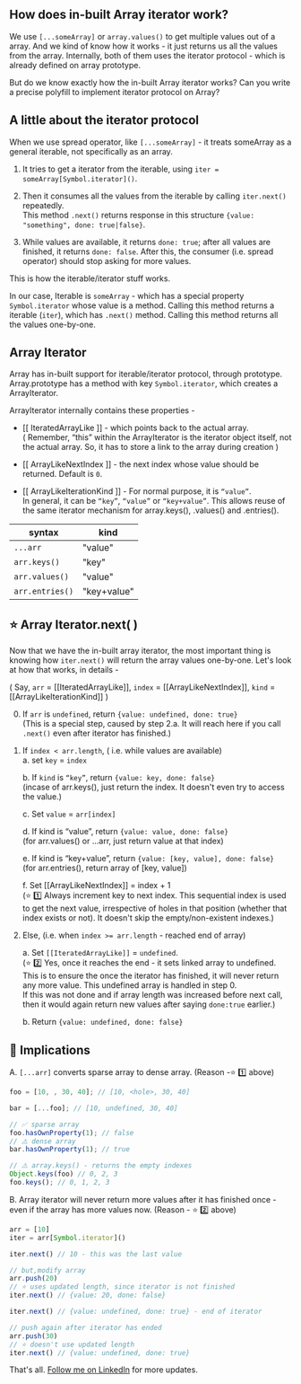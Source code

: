 ## How does in-built Array iterator work?

We use `[...someArray]` or `array.values()` to get multiple values out of a array.  And we kind of know how it works - it just returns us all the values from the array.  Internally, both of them uses the iterator protocol - which is already defined on array prototype.

But do we know exactly how the in-built Array iterator works? Can you write a precise polyfill to implement iterator protocol on Array?

## A little about the iterator protocol

When we use spread operator, like `[...someArray]` - it treats someArray as a general iterable, not specifically as an array.

1. It tries to get a iterator from the iterable, using `iter = someArray[Symbol.iterator]()`. 

2. Then it consumes all the values from the iterable by calling `iter.next()` repeatedly.  
    This method `.next()` returns response in this structure `{value: "something", done: true|false}`.
    
3. While values are available, it returns `done: true`; after all values are finished, it returns `done: false`. After this, the consumer (i.e. spread operator) should stop asking for more values.

This is how the iterable/iterator stuff works.  

In our case, Iterable is `someArray` - which has a special property `Symbol.iterator` whose value is a method. Calling this method returns a iterable (`iter`), which has `.next()` method. Calling this method returns all the values one-by-one.

## Array Iterator

Array has in-built support for iterable/iterator protocol, through prototype. Array.prototype has a method with key `Symbol.iterator`, which creates a ArrayIterator. 

ArrayIterator internally contains these properties -
* [[ IteratedArrayLike ]] - which points back to the actual array.  
( Remember, “this” within the ArrayIterator is the iterator object itself, not the actual array. So, it has to store a link to the array during creation )

* [[ ArrayLikeNextIndex ]] - the next index whose value should be returned. Default is `0`.  
  
* [[ ArrayLikeIterationKind ]] - For normal purpose, it is `“value”`.  
In general, it can be `“key”`, `“value”` or `“key+value”`. This allows reuse of the same iterator mechanism for array.keys(), .values() and .entries().

| syntax          | kind        |
|-----------------|-------------|
| `...arr`        | "value"     |
| `arr.keys()`    | "key"       |
| `arr.values()`  | "value"     |
| `arr.entries()` | "key+value" |


## ⭐️ Array Iterator.next( )

Now that we have the in-built array iterator, the most important thing is knowing how `iter.next()` will return the array values one-by-one. Let's look at how that works, in details -

(  Say, `arr` = [[IteratedArrayLike]], `index` = [[ArrayLikeNextIndex]], `kind` =  [[ArrayLikeIterationKind]] )

0. If `arr` is `undefined`, return `{value: undefined, done: true}`  
(This is a special step, caused by step 2.a. It will reach here if you call `.next()` even after iterator has finished.)

1. If `index < arr.length`, ( i.e. while values are available)   
	a. set `key` = `index`  
	
	b. If `kind` is `“key”`, return `{value: key, done: false}`  
	(incase of arr.keys(), just return the index. It doesn't even try to access the value.)  
	
	c. Set `value` = `arr[index]`  
	
	d. If kind is “value”, return `{value: value, done: false}`  
	(for arr.values() or ...arr, just return value at that index)  
	
	e. If kind is “key+value”, return `{value: [key, value], done: false}`  
	(for arr.entries(), return array of [key, value])  
	
	f. Set [[ArrayLikeNextIndex]] = index + 1  
	(⭐️ 1️⃣  Always increment key to next index. This sequential index is used to get the next value, irrespective of holes in that position (whether that index exists or not). It doesn't skip the empty/non-existent indexes.)

2. Else, (i.e. when `index >= arr.length` - reached end of array)

	a. Set `[[IteratedArrayLike]]` = `undefined`.  
	(⭐️ 2️⃣  Yes, once it reaches the end - it sets linked array to undefined. This is to ensure the once the iterator has finished, it will never return any more value. This undefined array is handled in step 0.  
	If this was not done and if array length was increased before next call, then it would again return new values after saying `done:true` earlier.)

	b. Return `{value: undefined, done: false}`

## 🤯 Implications

A. `[...arr]` converts sparse array to dense array. (Reason -⭐️ 1️⃣ above)

```js
foo = [10, , 30, 40]; // [10, <hole>, 30, 40]

bar = [...foo]; // [10, undefined, 30, 40]

// ✅ sparse array
foo.hasOwnProperty(1); // false       
// ⚠️ dense array
bar.hasOwnProperty(1); // true

// ⚠️ array.keys() - returns the empty indexes
Object.keys(foo) // 0, 2, 3
foo.keys(); // 0, 1, 2, 3
```

B. Array iterator will never return more values after it has finished once - even if the array has more values now. (Reason - ⭐️ 2️⃣ above)

```js
arr = [10]
iter = arr[Symbol.iterator]()

iter.next() // 10 - this was the last value

// but,modify array
arr.push(20)
// ⭐️ uses updated length, since iterator is not finished
iter.next() // {value: 20, done: false}

iter.next() // {value: undefined, done: true} - end of iterator

// push again after iterator has ended
arr.push(30)
// ⭐️ doesn't use updated length
iter.next() // {value: undefined, done: true}
```

That's all. [Follow me on LinkedIn](https://www.linkedin.com/in/bendtherules) for more updates.